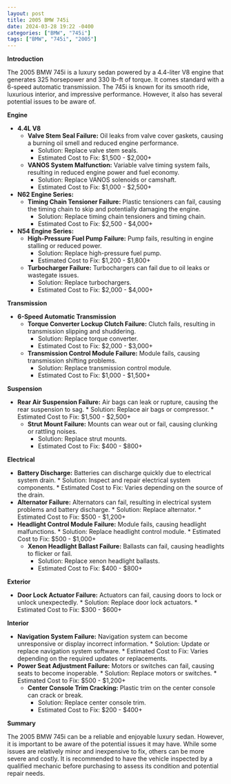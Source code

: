 ```yaml
---
layout: post
title: 2005 BMW 745i
date: 2024-03-28 19:22 -0400
categories: ["BMW", "745i"]
tags: ["BMW", "745i", "2005"]
---
```

**Introduction**

The 2005 BMW 745i is a luxury sedan powered by a 4.4-liter V8 engine that generates 325 horsepower and 330 lb-ft of torque. It comes standard with a 6-speed automatic transmission. The 745i is known for its smooth ride, luxurious interior, and impressive performance. However, it also has several potential issues to be aware of.

**Engine**

* **4.4L V8**
    * **Valve Stem Seal Failure:** Oil leaks from valve cover gaskets, causing a burning oil smell and reduced engine performance.
      * Solution: Replace valve stem seals.
      * Estimated Cost to Fix: $1,500 - $2,000+
    * **VANOS System Malfunction:** Variable valve timing system fails, resulting in reduced engine power and fuel economy.
      * Solution: Replace VANOS solenoids or camshaft.
      * Estimated Cost to Fix: $1,000 - $2,500+
* **N62 Engine Series:**
    * **Timing Chain Tensioner Failure:** Plastic tensioners can fail, causing the timing chain to skip and potentially damaging the engine.
      * Solution: Replace timing chain tensioners and timing chain.
      * Estimated Cost to Fix: $2,500 - $4,000+
* **N54 Engine Series:**
    * **High-Pressure Fuel Pump Failure:** Pump fails, resulting in engine stalling or reduced power.
      * Solution: Replace high-pressure fuel pump.
      * Estimated Cost to Fix: $1,200 - $1,800+
    * **Turbocharger Failure:** Turbochargers can fail due to oil leaks or wastegate issues.
      * Solution: Replace turbochargers.
      * Estimated Cost to Fix: $2,000 - $4,000+

**Transmission**

* **6-Speed Automatic Transmission**
    * **Torque Converter Lockup Clutch Failure:** Clutch fails, resulting in transmission slipping and shuddering.
      * Solution: Replace torque converter.
      * Estimated Cost to Fix: $2,000 - $3,000+
    * **Transmission Control Module Failure:** Module fails, causing transmission shifting problems.
      * Solution: Replace transmission control module.
      * Estimated Cost to Fix: $1,000 - $1,500+

**Suspension**

* **Rear Air Suspension Failure:** Air bags can leak or rupture, causing the rear suspension to sag.
      * Solution: Replace air bags or compressor.
      * Estimated Cost to Fix: $1,500 - $2,500+
    * **Strut Mount Failure:** Mounts can wear out or fail, causing clunking or rattling noises.
      * Solution: Replace strut mounts.
      * Estimated Cost to Fix: $400 - $800+

**Electrical**

* **Battery Discharge:** Batteries can discharge quickly due to electrical system drain.
      * Solution: Inspect and repair electrical system components.
      * Estimated Cost to Fix: Varies depending on the source of the drain.
* **Alternator Failure:** Alternators can fail, resulting in electrical system problems and battery discharge.
      * Solution: Replace alternator.
      * Estimated Cost to Fix: $500 - $1,200+
* **Headlight Control Module Failure:** Module fails, causing headlight malfunctions.
      * Solution: Replace headlight control module.
      * Estimated Cost to Fix: $500 - $1,000+
    * **Xenon Headlight Ballast Failure:** Ballasts can fail, causing headlights to flicker or fail.
      * Solution: Replace xenon headlight ballasts.
      * Estimated Cost to Fix: $400 - $800+

**Exterior**

* **Door Lock Actuator Failure:** Actuators can fail, causing doors to lock or unlock unexpectedly.
      * Solution: Replace door lock actuators.
      * Estimated Cost to Fix: $300 - $600+

**Interior**

* **Navigation System Failure:** Navigation system can become unresponsive or display incorrect information.
      * Solution: Update or replace navigation system software.
      * Estimated Cost to Fix: Varies depending on the required updates or replacements.
* **Power Seat Adjustment Failure:** Motors or switches can fail, causing seats to become inoperable.
      * Solution: Replace motors or switches.
      * Estimated Cost to Fix: $500 - $1,200+
    * **Center Console Trim Cracking:** Plastic trim on the center console can crack or break.
      * Solution: Replace center console trim.
      * Estimated Cost to Fix: $200 - $400+

**Summary**

The 2005 BMW 745i can be a reliable and enjoyable luxury sedan. However, it is important to be aware of the potential issues it may have. While some issues are relatively minor and inexpensive to fix, others can be more severe and costly. It is recommended to have the vehicle inspected by a qualified mechanic before purchasing to assess its condition and potential repair needs.
